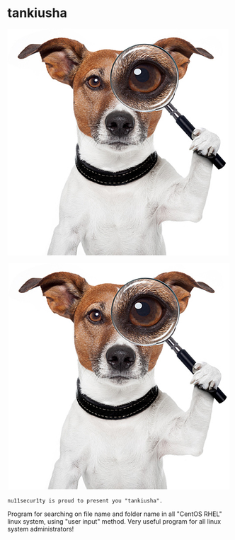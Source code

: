 # tankiusha


<img src="https://raw.githubusercontent.com/nu11secur1ty/tankiusha/master/tankiusha.jpg">

<p style="text-align: center"><img src="https://raw.githubusercontent.com/nu11secur1ty/tankiusha/master/tankiusha.jpg" /></p>


```
nu11secur1ty is proud to present you "tankiusha".
```
Program for searching on file name and folder name in all "CentOS RHEL" linux system, using "user input" method.
Very useful program for all linux system administrators!

